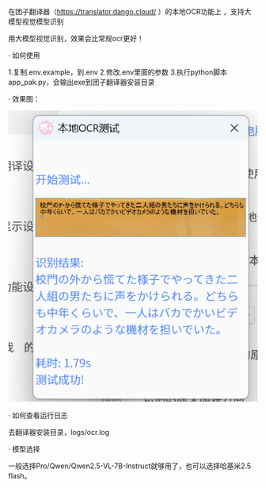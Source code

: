 在团子翻译器（https://translator.dango.cloud/ ）的本地OCR功能上 ，支持大模型视觉模型识别

用大模型视觉识别，效果会比常规ocr更好！


· 如何使用

1.复制.env.example，到.env
2.修改.env里面的参数 
3.执行python脚本 app_pak.py，会输出exe到团子翻译器安装目录

· 效果图：

![效果图](.github/img.png)

· 如何查看运行日志

去翻译器安装目录，logs/ocr.log

· 模型选择

一般选择Pro/Qwen/Qwen2.5-VL-7B-Instruct就够用了，也可以选择哈基米2.5 flash。
